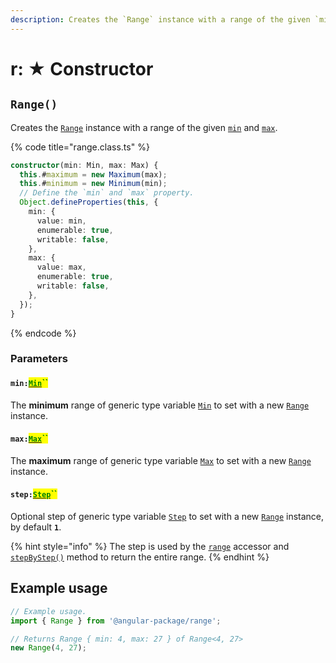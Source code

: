 ```yaml
---
description: Creates the `Range` instance with a range of the given `min` and `max`
---
```


# r: ★ Constructor

## `Range()`

Creates the [`Range`](broken-reference) instance with a range of the given [`min`](r-constructor.md#min-min) and [`max`](r-constructor.md#max-max).

{% code title="range.class.ts" %}
```typescript
constructor(min: Min, max: Max) {
  this.#maximum = new Maximum(max);
  this.#minimum = new Minimum(min);
  // Define the `min` and `max` property.
  Object.defineProperties(this, {
    min: {
      value: min,
      enumerable: true,
      writable: false,
    },
    max: {
      value: max,
      enumerable: true,
      writable: false,
    },
  });
}
```
{% endcode %}

### Parameters

#### `min:`[<mark style="color:green;">`Min`</mark>](r-generic-type-variables.md#range-less-than-min-max-step-greater-than)<mark style="color:green;">``</mark>

The **minimum** range of generic type variable [`Min`](r-generic-type-variables.md#minextendsnumber) to set with a new [`Range`](broken-reference) instance.

#### `max:`[<mark style="color:green;">`Max`</mark>](r-generic-type-variables.md#range-less-than-min-max-step-greater-than-1)<mark style="color:green;">``</mark>

The **maximum** range of generic type variable [`Max`](r-generic-type-variables.md#range-less-than-min-max-greater-than-1) to set with a new [`Range`](broken-reference) instance.

#### `step:`[<mark style="color:green;">`Step`</mark>](r-generic-type-variables.md#range-less-than-min-max-step-greater-than-2)<mark style="color:green;">``</mark>

Optional step of generic type variable [`Step`](r-generic-type-variables.md#stepextendsnumber-1) to set with a new [`Range`](broken-reference) instance, by default **`1`**.

{% hint style="info" %}
The step is used by the [`range`](accessors/get-range.md) accessor and [`stepByStep()`](methods/stepbystep.md) method to return the entire range.&#x20;
{% endhint %}

## Example usage

```typescript
// Example usage.
import { Range } from '@angular-package/range';

// Returns Range { min: 4, max: 27 } of Range<4, 27>
new Range(4, 27);
```
